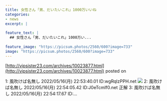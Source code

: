 ```yaml
---
title: 女性さん「男、だいたいこれ」1000万いいね
categories:
- news
excerpt: |
  
feature_text: |
  ## 女性さん「男、だいたいこれ」1000万い...
  
feature_image: "https://picsum.photos/2560/600?image=733"
image: "https://picsum.photos/2560/600?image=733"
---
```


[http://vipsister23.com/archives/10023877.html](http://vipsister23.com/archives/10023877.html)
posted on 

<!--more-->

1: 風吹けば名無し 2022/05/16(月) 22:53:40.01 ID:wgRqlzPPH.net ![](https://livedoor.blogimg.jp/vipsister23/imgs/c/7/c7f225aa-s.jpg) 2: 風吹けば名無し 2022/05/16(月) 22:54:05.42 ID:J0eTcmlf0.net 正解 3: 風吹けば名無し 2022/05/16(月) 22:54:17.67 ID:...
